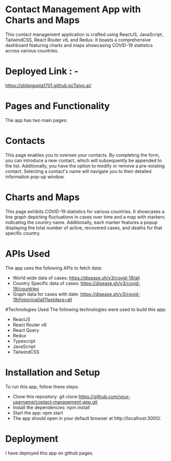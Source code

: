 # Contact Management App with Charts and Maps
This contact management application is crafted using ReactJS, JavaScript, TailwindCSS, React Router v6, and Redux.
It boasts a comprehensive dashboard featuring charts and maps showcasing COVID-19 statistics across various countries.

# Deployed Link : - 
https://shilpigupta1701.github.io/Taiyo.ai/

# Pages and Functionality
The app has two main pages:

# Contacts

This page enables you to oversee your contacts. By completing the form, you can introduce a new contact, which will subsequently be appended to the list. Additionally, you have the option to modify or remove a pre-existing contact. Selecting a contact's name will navigate you to their detailed information pop-up window.

# Charts and Maps
This page exhibits COVID-19 statistics for various countries. It showcases a line graph depicting fluctuations in cases over time and a map with markers indicating the country name. 
Additionally, each marker features a popup displaying the total number of active, recovered cases, and deaths for that specific country.

# APIs Used
The app uses the following APIs to fetch data:

- World wide data of cases: https://disease.sh/v3/covid-19/all
- Country Specific data of cases: https://disease.sh/v3/covid-19/countries
- Graph data for cases with date: https://disease.sh/v3/covid-19/historical/all?lastdays=all

#Technologies Used
The following technologies were used to build this app:

- ReactJS
- React Router v6
- React Query
- Redux
- Typescript
- JavaScript
- TailwindCSS

# Installation and Setup
To run this app, follow these steps:

- Clone this repository: git clone https://github.com/your-username/contact-management-app.git
- Install the dependencies: npm install
- Start the app: npm start
- The app should open in your default browser at http://localhost:3000/.

# Deployment
I have deployed this app on github pages.
